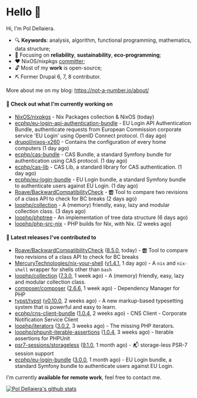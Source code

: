 # Hello 👋

Hi, I'm Pol Dellaiera.

- 🔍 **Keywords**: analysis, algorithm, functional programming, mathematics, data structure;
- 🎯 Focusing on **reliability**, **sustainability**, **eco-programming**;
- ❤️ NixOS/nixpkgs [committer](https://github.com/orgs/NixOS/teams/nixpkgs-committers?query=drupol);
- 🔓 Most of my **work** is open-source;
- ⛏️ Former Drupal 6, 7, 8 contributor.

More about me on my blog: https://not-a-number.io/about/

#### 👷 Check out what I'm currently working on

- [NixOS/nixpkgs](https://github.com/NixOS/nixpkgs) - Nix Packages collection &amp; NixOS (today)
- [ecphp/eu-login-api-authentication-bundle](https://github.com/ecphp/eu-login-api-authentication-bundle) - EU Login API Authentication Bundle, authenticate requests from European Commission corporate service &#39;EU Login&#39; using OpenID Connect protocol. (1 day ago)
- [drupol/nixos-x260](https://github.com/drupol/nixos-x260) - Contains the configuration of every home computers (1 day ago)
- [ecphp/cas-bundle](https://github.com/ecphp/cas-bundle) - CAS Bundle, a standard Symfony bundle for authentication using CAS protocol. (1 day ago)
- [ecphp/cas-lib](https://github.com/ecphp/cas-lib) - CAS Lib, a standard library for CAS authentication. (1 day ago)
- [ecphp/eu-login-bundle](https://github.com/ecphp/eu-login-bundle) - EU Login bundle, a standard Symfony bundle to authenticate users against EU Login. (1 day ago)
- [Roave/BackwardCompatibilityCheck](https://github.com/Roave/BackwardCompatibilityCheck) - :ab: Tool to compare two revisions of a class API to check for BC breaks (2 days ago)
- [loophp/collection](https://github.com/loophp/collection) - A (memory) friendly, easy, lazy and modular collection class. (3 days ago)
- [loophp/phptree](https://github.com/loophp/phptree) - An implementation of tree data structure (6 days ago)
- [loophp/php-src-nix](https://github.com/loophp/php-src-nix) - PHP builds for Nix, with Nix. (2 weeks ago)

#### 🔭 Latest releases I've contributed to

- [Roave/BackwardCompatibilityCheck](https://github.com/Roave/BackwardCompatibilityCheck) ([8.5.0](https://github.com/Roave/BackwardCompatibilityCheck/releases/tag/8.5.0), today) - :ab: Tool to compare two revisions of a class API to check for BC breaks
- [MercuryTechnologies/nix-your-shell](https://github.com/MercuryTechnologies/nix-your-shell) ([v1.4.1](https://github.com/MercuryTechnologies/nix-your-shell/releases/tag/v1.4.1), 1 day ago) - A `nix` and `nix-shell` wrapper for shells other than `bash`
- [loophp/collection](https://github.com/loophp/collection) ([7.3.0](https://github.com/loophp/collection/releases/tag/7.3.0), 1 week ago) - A (memory) friendly, easy, lazy and modular collection class.
- [composer/composer](https://github.com/composer/composer) ([2.6.6](https://github.com/composer/composer/releases/tag/2.6.6), 1 week ago) - Dependency Manager for PHP
- [typst/typst](https://github.com/typst/typst) ([v0.10.0](https://github.com/typst/typst/releases/tag/v0.10.0), 2 weeks ago) - A new markup-based typesetting system that is powerful and easy to learn.
- [ecphp/cns-client-bundle](https://github.com/ecphp/cns-client-bundle) ([1.0.4](https://github.com/ecphp/cns-client-bundle/releases/tag/1.0.4), 2 weeks ago) - CNS Client - Corporate Notification Service Client
- [loophp/iterators](https://github.com/loophp/iterators) ([3.0.2](https://github.com/loophp/iterators/releases/tag/3.0.2), 3 weeks ago) - The missing PHP iterators.
- [loophp/phpunit-iterable-assertions](https://github.com/loophp/phpunit-iterable-assertions) ([1.0.4](https://github.com/loophp/phpunit-iterable-assertions/releases/tag/1.0.4), 3 weeks ago) - Iterable assertions for PHPUnit
- [psr7-sessions/storageless](https://github.com/psr7-sessions/storageless) ([9.1.0](https://github.com/psr7-sessions/storageless/releases/tag/9.1.0), 1 month ago) - :mailbox_with_mail: storage-less PSR-7 session support
- [ecphp/eu-login-bundle](https://github.com/ecphp/eu-login-bundle) ([3.0.0](https://github.com/ecphp/eu-login-bundle/releases/tag/3.0.0), 1 month ago) - EU Login bundle, a standard Symfony bundle to authenticate users against EU Login.

I'm currently **available for remote work**, feel free to contact me.

[![Pol Dellaiera's github stats](https://github-readme-stats.vercel.app/api?username=drupol&count_private=true&show_icons=true)](https://github.com/drupol)
